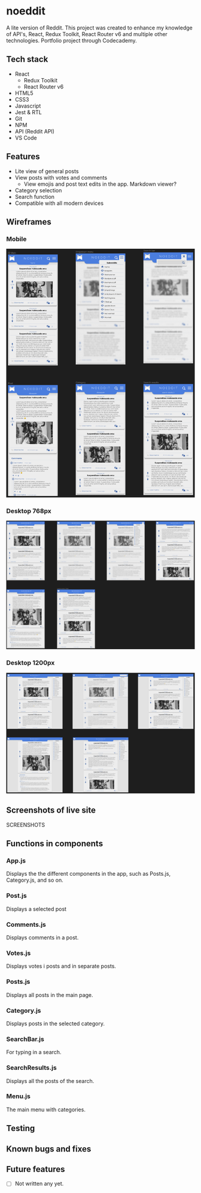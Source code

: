 # noeddit

A lite version of Reddit. This project was created to enhance my knowledge of API's, React, Redux Toolkit, React Router v6 and multiple other technologies.
Portfolio project through Codecademy.

## Tech stack
- React
    - Redux Toolkit
    - React Router v6
- HTML5
- CSS3
- Javascript
- Jest & RTL
- Git
- NPM
- API (Reddit API)
- VS Code

## Features
- Lite view of general posts
- View posts with votes and comments
    - View emojis and post text edits in the app. Markdown viewer?
- Category selection
- Search function
- Compatible with all modern devices

## Wireframes
### Mobile
![Mobile](screenshot/noeddit-mobile.png)

### Desktop 768px
![Desktop 768px](screenshot/noeddit-768.png)

### Desktop 1200px
![Desktop 1200px](screenshot/noeddit-1200.png)

## Screenshots of live site
SCREENSHOTS


## Functions in components
### App.js
Displays the the different components in the app, such as Posts.js, Category.js, and so on.

### Post.js
Displays a selected post

### Comments.js
Displays comments in a post.

### Votes.js
Displays votes i posts and in separate posts.

### Posts.js
Displays all posts in the main page.

### Category.js
Displays posts in the selected category.

### SearchBar.js
For typing in a search.

### SearchResults.js
Displays all the posts of the search.

### Menu.js
The main menu with categories.


## Testing



## Known bugs and fixes



## Future features
- [ ] Not written any yet. 
